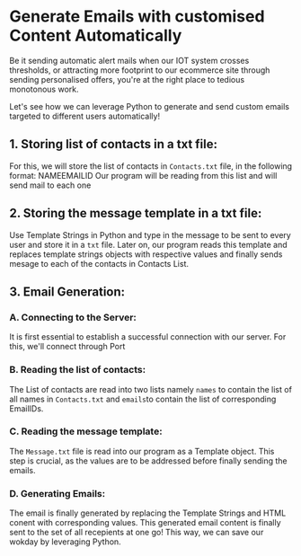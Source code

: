 # Generate Emails with customised Content Automatically

Be it sending automatic alert mails when our IOT system crosses thresholds, or attracting more footprint to our ecommerce site through sending personalised offers, you're at the right place to tedious monotonous work.

Let's see how we can leverage Python to generate and send custom emails targeted to different users automatically!

## 1. Storing list of contacts in a txt file:
For this, we will store the list of contacts in `Contacts.txt` file, in the following format:
NAME<space>EMAILID
Our program will be reading from this list and will send mail to each one

## 2. Storing the message template in a txt file:
Use Template Strings in Python and type in the message to be sent to every user and store it in a `txt` file.
Later on, our program reads this template and replaces template strings objects with respective values and finally sends mesage to each of the contacts in Contacts List.

## 3. Email Generation:

### A. Connecting to the Server:
It is first essential to establish a successful connection with our server. For this, we'll connect through Port 

### B. Reading the list of contacts:
The List of contacts are read into two lists namely `names` to contain the list of all names in `Contacts.txt` and `emails`to contain the list of corresponding EmailIDs.

### C. Reading the message template:
The `Message.txt` file is read into our program as a Template object. This step is crucial, as the values are to be addressed before finally sending the emails.

### D. Generating Emails:
The email is finally generated by replacing the Template Strings and HTML conent with corresponding values. This generated email content is finally sent to the set of all recepients at one go!
This way, we can save our wokday by leveraging Python.

